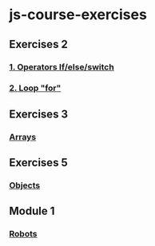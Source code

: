 # js-course-exercises

## Exercises 2
### [1. Operators If/else/switch](https://github.com/spetrunin/js-course-exercises/blob/master/lesson2/if_else_tasks.md)
### [2. Loop "for"](https://github.com/spetrunin/js-course-exercises/blob/master/lesson2/for_loop_tasks.md)

## Exercises 3
### [Arrays](https://github.com/spetrunin/js-course-exercises/blob/master/lesson3/task.md)

## Exercises 5
### [Objects](https://github.com/spetrunin/js-course-exercises/blob/master/lesson5/task.md)

## Module 1
### [Robots](https://github.com/spetrunin/js-course-exercises/blob/master/module1/task.md)
